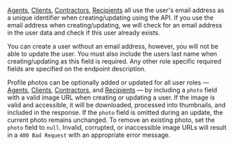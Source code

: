 [Agents](#agents), [Clients](#clients), [Contractors](#contractors), [Recipients](#recipients) all use the user's email 
address as a unique identifier when creating/updating using the API. If you use the email address when 
creating/updating, we will check for an email address in the user data and check if this user already exists.

You can create a user without an email address, however, you will not be able to update the user. You must also 
include the users last name when creating/updating as this field is required. Any other role specific required
fields are specified on the endpoint description.

Profile photos can be optionally added or updated for all user roles — [Agents](#agents), [Clients](#clients), [Contractors](#contractors), and [Recipients](#recipients) — by including a `photo` field with a valid image URL when creating or updating a user. If the image is valid and accessible, it will be downloaded, processed into thumbnails, and included in the response. If the `photo` field is omitted during an update, the current photo remains unchanged. To remove an existing photo, set the `photo` field to `null`. Invalid, corrupted, or inaccessible image URLs will result in a `400 Bad Request` with an appropriate error message.
